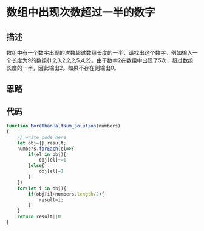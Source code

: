 #  数组中出现次数超过一半的数字


## 描述
数组中有一个数字出现的次数超过数组长度的一半，请找出这个数字。例如输入一个长度为9的数组{1,2,3,2,2,2,5,4,2}。由于数字2在数组中出现了5次，超过数组长度的一半，因此输出2。如果不存在则输出0。

## 思路


## 代码
```javascript
function MoreThanHalfNum_Solution(numbers)
{
    // write code here
    let obj={},result;
    numbers.forEach(el=>{
        if(el in obj){
            obj[el]+=1
        }else{
            obj[el]=1
        }
    })
    for(let i in obj){
        if(obj[i]>numbers.length/2){
            result=i;
        }
    }
    return result||0
}
```